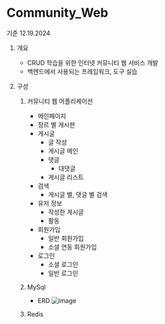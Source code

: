 # Community_Web

기준 12.19.2024

1. 개요
    - CRUD 학습을 위한 인터넷 커뮤니티 웹 서비스 개발 
    - 백엔드에서 사용되는 프레임워크, 도구 실습

2. 구성
    1. 커뮤니티 웹 어플리케이션
        - 메인페이지
        - 장르 별 게시판
        - 게시글
            - 글 작성
            - 게시글 메인
            - 댓글
                - 대댓글
            - 게시글 리스트
        - 검색
            - 게시글 별, 댓글 별 검색
        - 유저 정보
            - 작성한 게시글
            - 활동
        - 회원가입
            - 일반 회원가입
            - 소셜 연동 회원가입
        - 로그인
            - 소셜 로그인
            - 일반 로그인
    2. MySql
        - ERD
          ![image](https://github.com/user-attachments/assets/82cd2b88-5657-466c-a4f9-74e5e0ead8be)

    3. Redis

